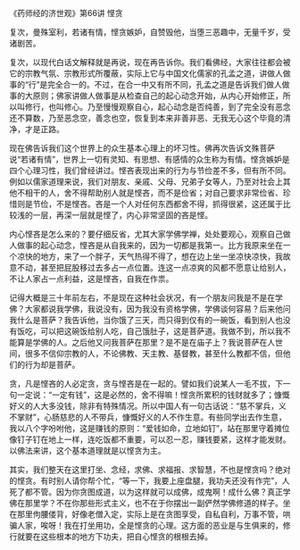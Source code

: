 《药师经的济世观》第66讲 悭贪

复次，曼殊室利，若诸有情，悭贪嫉妒，自赞毁他，当堕三恶趣中，无量千岁，受诸剧苦。

复次，以现代白话文解释就是再说，现在再告诉你。我们看佛经，大家往往都会被它的宗教气氛、宗教形式所覆蔽，实际上它与中国文化儒家的孔孟之道，讲做人做事的“行”是完全合一的。不过，在合一中又有所不同，孔孟之道是告诉我们做人做事的大原则；佛家讲做人做事是从检查自己的起心动念开始，从内心开始修正，所以叫修行，也叫修心。乃至慢慢观察自心，起心动念是否纯善，到了完全没有恶念还不算数，乃至恶念空，善念也空，恢复到本来非善非恶、无我无心这个毕竟的清净，才是正路。

现在佛告诉我们这个世界上的众生基本心理上的坏习性。佛再次告诉文殊菩萨说“若诸有情”，世界上一切有灵知、有思想、有感情的众生称为有情。悭贪嫉妒是四个心理习性，我们曾经讲过。悭吝表现出来的行为与节俭差不多，但有所不同。例如以儒家道理来说，我们对朋友、亲戚、父母、兄弟子女等人，乃至对社会上其他不相干的人，舍不得帮助别人就是悭吝，而不是俭省；对自己要求非常俭省、珍惜则是节俭，不是悭吝。吝是一个人对任何东西都舍不得，抓得很紧，这还属于比较浅的一层，再深一层就是悭了，内心非常坚固的吝是悭。

内心悭吝是怎么来的？要仔细反省，尤其大家学佛学禅，处处要观心，观察自己做人做事的起心动念，悭吝是从自我来的，因为一切都是我第一。比方我原来坐在一个凉快的地方，来了一个胖子，天气热得不得了，想在边上坐一坐凉快凉快，我故意不动，甚至把屁股移过去多占一点位置。连这一点凉爽的风都不愿意让给别人，不让人家占一点利益，这是悭吝，自我在作祟。

记得大概是三十年前左右，不是现在这种社会状况，有一个朋友问我是不是在学佛？大家都说我学佛，我说没有，因为我没有资格学佛，学佛谈何容易？后来他问我什么是菩萨？我告诉他，当你饿了三天，而只得到仅有的一碗饭，看到别人也没有饭吃，可以把这碗饭给别人吃，自己饿肚子，这是菩萨道。我做不到，所以我不能算是学佛的人。之后他又问我菩萨在那里？是不是在庙子上？我说菩萨在人世间，很多不信仰宗教的人，不论佛教、天主教、基督教，甚至什么教都不信，但他们的行为却是菩萨。

贪，凡是悭吝的人必定贪，贪与悭吝是在一起的。譬如我们说某人一毛不拔，下一句一定说：“一定有钱”，这是必然的，舍不得嘛！悭贪所累积的钱财就多了；慷慨好义的人大多没钱，除非有特殊情况。所以中国人有一句古话说：“慈不掌兵，义不掌财”，心肠慈悲的人不带兵，慷慨好义的人不作生意。有些同学出去作生意，我以八个字吩咐他，这是赚钱的原则：“爱钱如命，立地如钉”，站在那里守着摊位像钉子钉在地上一样，连吃饭都不重要，可以忍一忍，赚钱要紧，这样才能发财。以佛法来讲，这个基本道理就是以悭贪为主。

其实，我们整天在这里打坐、念经，求佛、求福报、求智慧，不也是悭贪吗？绝对的悭贪。有时别人请你帮个忙，“等一下，我要上座盘腿，我功夫还没有作完”，人死了都不管。因为你贪图成道，以为这样就可以成佛，成鬼啊！成什么佛？真正学佛在那里学？不在你那些形式主义，也不在于你摆出一副俨然学佛修道的样子。坐在那里佝腰偻背，好像老僧入定，实际上是在贪图享受，自私自利，万事不管，哄骗人家，唉呀！我在打坐用功，全是悭贪的心理。这方面的恶业是与生俱来的，修行就要在这些根本的地方下功夫，把自心悭贪的根根去掉。